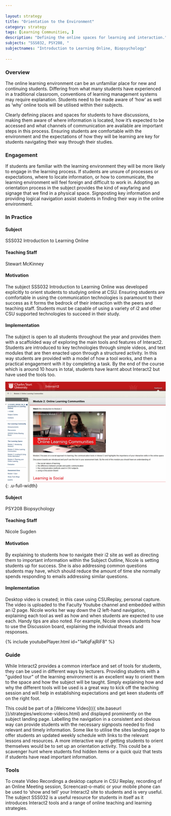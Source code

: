 ```yaml
---

layout: strategy
title: "Orientation to the Environment"
category: strategy
tags: [Learning Communities, ]
description: "Defining the online spaces for learning and interaction."
subjects: "SSS032, PSY208, "
subjectnames: "Introduction to Learning Online, Biopsychology"

---
```


### Overview

The online learning environment can be an unfamiliar place for new and continuing students. Differing from what many students have experienced in a traditional classroom, conventions of learning management systems may require explanation. Students need to be made aware of ‘how’ as well as ‘why’ online  tools will be utilised within their subjects.

Clearly defining places and spaces for students to have discussions, making them aware of where information is located, how it’s expected to be accessed and what channels of communication are available are important steps in this process. Ensuring students are comfortable with the environment and the expectations of how they will be learning are key for students navigating their way through their studies.

### Engagement

If students are familiar with the learning environment they will be more likely to engage in the learning process. If students are unsure of processes or expectations, where to locate information, or how to communicate, the learning environment will feel foreign and difficult to work in. Adopting an orientation process in the subject provides the kind of wayfaring and signage that we find in a physical space. Signposting key information and providing logical navigation assist students in finding their way in the online environment.        

### In Practice
<div class="u-release practice" >

<div class="practice-item">
<div class="practice-content" markdown="1">

#### Subject

SSS032 Introduction to Learning Online

#### Teaching Staff

Stewart McKinney

#### Motivation

The subject SSS032 Introduction to Learning Online was developed explicitly to orient students to studying online at CSU. Ensuring students are comfortable in using the communication technologies is paramount to their success as it forms the bedrock of their interaction with the peers and teaching staff. Students must be capable of using a variety of i2 and other CSU supported technologies to succeed in their study.

#### Implementation

The subject is open to all students throughout the year and provides them with a scaffolded way of exploring the main tools and features of Interact2. Students are introduced to key technologies through simple videos, and text modules that are then enacted upon through a structured activity. In this way students are provided with a model of how a tool works, and then a practical engagement with it by completing a task. By the end of the course which is around 10 hours in total, students have learnt about Interact2 but have used the tools too.

![Screenshot of the subject landing page](../images/practices/Orientation-to-the-Environment-1.png){: .u-full-width}

</div>
</div>

<div class="practice-item">
<div class="practice-content" markdown="1">

#### Subject

PSY208 Biopsychology

#### Teaching Staff

Nicole Sugden

#### Motivation

By explaining to students how to navigate their i2 site as well as directing them to important information within the Subject Outline, Nicole is setting students up for success. She is also addressing common questions students may have, which should reduce the amount of time she normally spends responding to emails addressing similar questions.

#### Implementation

Desktop video is created; in this case using CSUReplay, personal capture. The video is uploaded to the Faculty Youtube channel and embedded within an i2 page.  Nicole works her way down the i2 left-hand navigation, explaining each tool as well as how and when students are expected to use each.  Handy tips are also noted. For example, Nicole shows students how to use the Discussion board, explaining the individual threads and responses.

{% include youtubePlayer.html id="1aKqFajRiF8" %}

</div>
</div>
</div>

### Guide

While Interact2 provides a common interface and set of tools for students, they can be used in different ways by lecturers. Providing students with a "guided tour" of the learning environment is an excellent way to orient them to the space and how the subject will be taught. Simply explaining how and why the different tools will be used is a great way to kick off the teaching session and will help in establishing expectations and get keen students off on the right foot.

This could be part of a [Welcome Video]({{ site.baseurl }}/strategies/welcome-videos.html) and displayed prominently on the subject landing page. Labelling the navigation in a consistent and obvious way can provide students with the necessary signposts needed to find relevant and timely information. Some like to utilise the sites landing page to offer students an updated weekly schedule with links to the relevant lessons and resources. A more interactive way of getting students to orient themselves would be to set up an orientation activity. This could be a scavenger hunt where students find hidden items or a quick quiz that tests if students have read important information.

### Tools

To create Video Recordings a desktop capture in CSU Replay, recording of an Online Meeting session, Screencast-o-matic or your mobile phone can be used to ‘show and tell’ your Interact2 site to students and is very useful. The subject SSS032 is a useful resource for students in itself as it introduces Interact2 tools and a range of online teaching and learning strategies.
